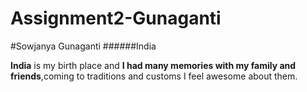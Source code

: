# Assignment2-Gunaganti
#Sowjanya Gunaganti
######India

**India** is my birth place and **I had many memories with my family and friends**,coming to traditions and customs I feel awesome about them.